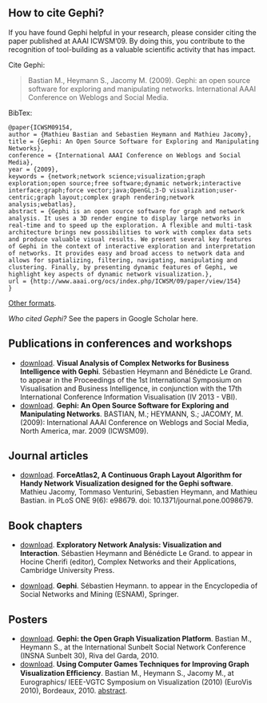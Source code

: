 ## How to cite Gephi?

If you have found Gephi helpful in your research, please consider citing the paper published at AAAI ICWSM’09. By doing this, you contribute to the recognition of tool-building as a valuable scientific activity that has impact.

Cite Gephi:
> Bastian M., Heymann S., Jacomy M. (2009). Gephi: an open source software for exploring and manipulating networks. International AAAI Conference on Weblogs and Social Media.

BibTex:
```
@paper{ICWSM09154,
author = {Mathieu Bastian and Sebastien Heymann and Mathieu Jacomy},
title = {Gephi: An Open Source Software for Exploring and Manipulating Networks},
conference = {International AAAI Conference on Weblogs and Social Media},
year = {2009},
keywords = {network;network science;visualization;graph exploration;open source;free software;dynamic network;interactive interface;graph;force vector;java;OpenGL;3-D visualization;user-centric;graph layout;complex graph rendering;network analysis;webatlas},
abstract = {Gephi is an open source software for graph and network analysis. It uses a 3D render engine to display large networks in real-time and to speed up the exploration. A flexible and multi-task architecture brings new possibilities to work with complex data sets and produce valuable visual results. We present several key features of Gephi in the context of interactive exploration and interpretation of networks. It provides easy and broad access to network data and allows for spatializing, filtering, navigating, manipulating and clustering. Finally, by presenting dynamic features of Gephi, we highlight key aspects of dynamic network visualization.},
url = {http://www.aaai.org/ocs/index.php/ICWSM/09/paper/view/154}
}
```

[Other formats](http://www.aaai.org/ocs/index.php/ICWSM/09/rt/captureCite/154/0).

*Who cited Gephi?* See the papers in Google Scholar here.

## Publications in conferences and workshops

* [download](http://sebastien.pro/heymann_article4.pdf). **Visual Analysis of Complex Networks for Business Intelligence with Gephi**. Sébastien Heymann and Bénédicte Le Grand. to appear in the Proceedings of the 1st International Symposium on Visualisation and Business Intelligence, in conjunction with the 17th International Conference Information Visualisation (IV 2013 - VBI).
* [download](http://www.aaai.org/ocs/index.php/ICWSM/09/paper/view/154). **Gephi: An Open Source Software for Exploring and Manipulating Networks**. BASTIAN, M.; HEYMANN, S.; JACOMY, M. (2009): International AAAI Conference on Weblogs and Social Media, North America, mar. 2009 (ICWSM09).

## Journal articles

* [download](http://www.plosone.org/article/info%3Adoi%2F10.1371%2Fjournal.pone.0098679). **ForceAtlas2, A Continuous Graph Layout Algorithm for Handy Network Visualization designed for the Gephi software**. Mathieu Jacomy, Tommaso Venturini, Sebastien Heymann, and Mathieu Bastian. in PLoS ONE 9(6): e98679. doi: 10.1371/journal.pone.0098679.

## Book chapters

* [download](http://sebastien.pro/draft_Exploratory_Network_Analysis_Visualization_and_Interaction.pdf). **Exploratory Network Analysis: Visualization and Interaction**. Sébastien Heymann and Bénédicte Le Grand. to appear in Hocine Cherifi (editor), Complex Networks and their Applications, Cambridge University Press.

* [download](http://sebastien.pro/gephi-esnam.pdf). **Gephi**. Sébastien Heymann. to appear in the Encyclopedia of Social Networks and Mining (ESNAM), Springer.

## Posters

* [download](https://gephi.org/publications/gephi-poster-sunbelt-july10.pdf). **Gephi: the Open Graph Visualization Platform**. Bastian M., Heymann S., at the International Sunbelt Social Network Conference (INSNA Sunbelt 30), Riva del Garda, 2010.
* [download](https://gephi.org/publications/gephi-poster-eurovis10-june10.pdf). **Using Computer Games Techniques for Improving Graph Visualization Efﬁciency**. Bastian M., Heymann S., Jacomy M., at Eurographics/ IEEE-VGTC Symposium on Visualization (2010) (EuroVis 2010), Bordeaux, 2010. [abstract](http://sebastien.pro/gephi-bastian-eurovis10-june10.pdf).